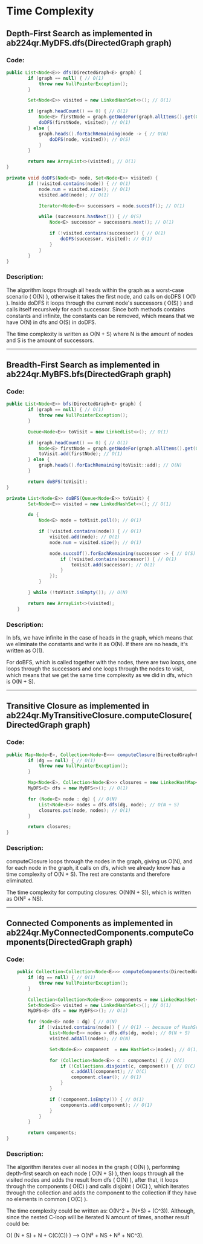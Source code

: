 # Time Complexity

## Depth-First Search as implemented in ab224qr.MyDFS.dfs(DirectedGraph<E> graph)

### Code:

```java
public List<Node<E>> dfs(DirectedGraph<E> graph) {
        if (graph == null) { // O(1)
            throw new NullPointerException();
        }

        Set<Node<E>> visited = new LinkedHashSet<>(); // O(1)

        if (graph.headCount() == 0) { // O(1)
            Node<E> firstNode = graph.getNodeFor(graph.allItems().get(0)); // O(1)
            doDFS(firstNode, visited); // O(1)
        } else {
            graph.heads().forEachRemaining(node -> { // O(N)
                doDFS(node, visited)); // O(S)
            }
        }

        return new ArrayList<>(visited); // O(1)
}

private void doDFS(Node<E> node, Set<Node<E>> visited) {
        if (!visited.contains(node)) { // O(1)
            node.num = visited.size(); // O(1)
            visited.add(node); // O(1)

            Iterator<Node<E>> successors = node.succsOf(); // O(1)

            while (successors.hasNext()) { // O(S)
                Node<E> successor = successors.next(); // O(1)

                if (!visited.contains(successor)) { // O(1)
                    doDFS(successor, visited); // O(1)
                }
            }
        }
}
```

### Description:

The algorithm loops through all heads within the graph as a worst-case scenario ( O(N) ), otherwise it takes
the first node, and calls on doDFS ( O(1) ). Inside doDFS it loops through the current node's successors ( O(S) )
and calls itself recursively for each successor. 
Since both methods contains constants and infinite, the constants can be removed, which means 
that we have O(N) in dfs and O(S) in doDFS.

The time complexity is written as O(N + S) where N is the amount of nodes and S is the amount of successors.

---

## Breadth-First Search as implemented in ab224qr.MyBFS.bfs(DirectedGraph<E> graph)

### Code:

```java
public List<Node<E>> bfs(DirectedGraph<E> graph) {
        if (graph == null) { // O(1)
            throw new NullPointerException();
        }

        Queue<Node<E>> toVisit = new LinkedList<>(); // O(1)

        if (graph.headCount() == 0) { // O(1)
            Node<E> firstNode = graph.getNodeFor(graph.allItems().get(0)); // O(1)
            toVisit.add(firstNode); // O(1)
        } else {
            graph.heads().forEachRemaining(toVisit::add); // O(N)
        }

        return doBFS(toVisit);
}

private List<Node<E>> doBFS(Queue<Node<E>> toVisit) {
        Set<Node<E>> visited = new LinkedHashSet<>(); // O(1)

        do {
            Node<E> node = toVisit.poll(); // O(1)

            if (!visited.contains(node)) { // O(1)
                visited.add(node); // O(1)
                node.num = visited.size(); // O(1)

                node.succsOf().forEachRemaining(successor -> { // O(S)
                    if (!visited.contains(successor)) { // O(1)
                        toVisit.add(successor); // O(1)
                    }
                });
            }

        } while (!toVisit.isEmpty()); // O(N)

        return new ArrayList<>(visited);
    }
```

### Description:

In bfs, we have infinite in the case of heads in the graph, which means that we eliminate the constants
and write it as O(N). If there are no heads, it's written as O(1).

For doBFS, which is called together with the nodes, there are two loops, one loops through the 
successors and one loops through the nodes to visit, which means that we get the same time complexity
as we did in dfs, which is O(N + S). 

---

## Transitive Closure as implemented in ab224qr.MyTransitiveClosure.computeClosure(DirectedGraph<E> graph)

### Code:

```java
public Map<Node<E>, Collection<Node<E>>> computeClosure(DirectedGraph<E> dg) {
        if (dg == null) { // O(1)
            throw new NullPointerException();
        }

        Map<Node<E>, Collection<Node<E>>> closures = new LinkedHashMap<>(); // O(1)
        MyDFS<E> dfs = new MyDFS<>(); // O(1)

        for (Node<E> node : dg) { // O(N)
            List<Node<E>> nodes = dfs.dfs(dg, node); // O(N + S)
            closures.put(node, nodes); // O(1)
        }

        return closures;
}
```

### Description:

computeClosure loops through the nodes in the graph, giving us O(N), and for each node in the graph, it
calls on dfs, which we already know has a time complexity of O(N + S). The rest are constants and therefore
eliminated.

The time complexity for computing closures: O(N(N + S)), which is written as O(N² + NS).

---

## Connected Components as implemented in ab224qr.MyConnectedComponents.computeComponents(DirectedGraph<E> graph)

### Code:

```java
    public Collection<Collection<Node<E>>> computeComponents(DirectedGraph<E> dg) {
        if (dg == null) { // O(1)
            throw new NullPointerException();
        }

        Collection<Collection<Node<E>>> components = new LinkedHashSet<>(); // O(1)
        Set<Node<E>> visited = new LinkedHashSet<>(); // O(1)
        MyDFS<E> dfs = new MyDFS<>(); // O(1)

        for (Node<E> node : dg) { // O(N)
            if (!visited.contains(node)) { // O(1) -- because of HashSet
                List<Node<E>> nodes = dfs.dfs(dg, node); // O(N + S)
                visited.addAll(nodes); // O(N)

                Set<Node<E>> component  = new HashSet<>(nodes); // O(1)

                for (Collection<Node<E>> c : components) { // O(C)
                    if (!Collections.disjoint(c, component)) { // O(C)
                        c.addAll(component); // O(C)
                        component.clear(); // O(1)  
                    }
                }

                if (!component.isEmpty()) { // O(1)
                    components.add(component); // O(1)
                }
            }
        }

        return components;
}
```

### Description:

The algorithm iterates over all nodes in the graph ( O(N) ), performing depth-first search 
on each node ( O(N + S) ), then loops through all the visited nodes and adds the result 
from dfs ( O(N) ), after that, it loops through the components ( O(C) ) and calls disjoint 
( O(C) ), which iterates through the collection and adds the component to the collection 
if they have no elements in common ( O(C) ).

The time complexity could be written as: O(N^2 + (N+S) + (C^3)). Although,
since the nested C-loop will be iterated N amount of times, another result
could be:

O( (N + S) + N + C(C(C)) ) --> O(N² + NS + N² + NC^3).